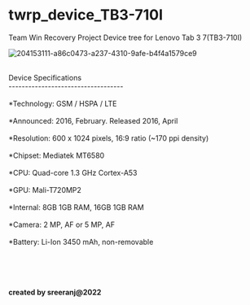 # twrp_device_TB3-710I
Team Win Recovery Project Device tree for Lenovo Tab 3 7(TB3-710I)



![204153111-a86c0473-a237-4310-9afe-b4f4a1579ce9](https://user-images.githubusercontent.com/117749041/204713046-80210390-04f2-409c-9bfd-1187585d2719.png)




<br/>
Device Specifications<br/>
-----------------------------------
<br/>
<br/>
*Technology: 	GSM / HSPA / LTE<br/>
<br/>
*Announced: 	2016, February. Released 2016, April<br/>
<br/>
*Resolution: 	600 x 1024 pixels, 16:9 ratio (~170 ppi density)<br/>
<br/>
*Chipset: 	Mediatek MT6580<br/>
<br/>
*CPU: 	Quad-core 1.3 GHz Cortex-A53<br/>
<br/>
*GPU: 	Mali-T720MP2<br/>
<br/>
*Internal: 	8GB 1GB RAM, 16GB 1GB RAM<br/>
<br/>
*Camera: 	2 MP, AF or 5 MP, AF<br/>
<br/>
*Battery: Li-Ion 3450 mAh, non-removable	<br/>
<br/>


<br/>
<br/>
<br/>

**created by sreeranj@2022**
